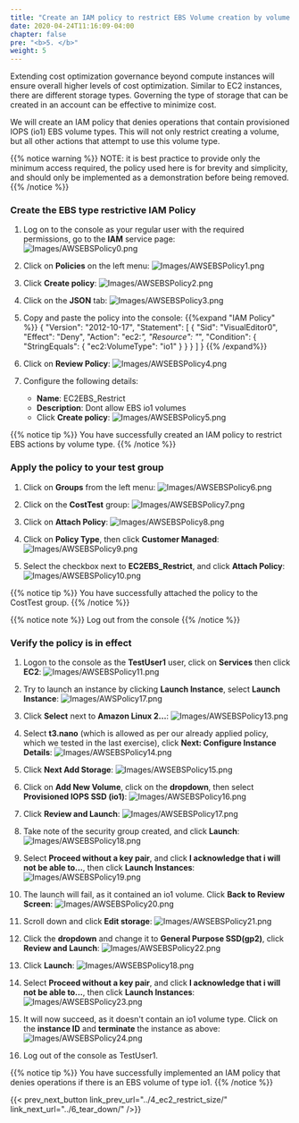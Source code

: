```yaml
---
title: "Create an IAM policy to restrict EBS Volume creation by volume type"
date: 2020-04-24T11:16:09-04:00
chapter: false
pre: "<b>5. </b>"
weight: 5
---
```


Extending cost optimization governance beyond compute instances will ensure overall higher levels of cost optimization. Similar to EC2 instances, there are different storage types. Governing the type of storage that can be created in an account can be effective to minimize cost.

We will create an IAM policy that denies operations that contain provisioned IOPS (io1) EBS volume types. This will not only restrict creating a volume, but all other actions that attempt to use this volume type. 

{{% notice warning %}}
NOTE: it is best practice to provide only the minimum access required, the policy used here is for brevity and simplicity, and should only be implemented as a demonstration before being removed.
{{% /notice %}}


### Create the EBS type restrictive IAM Policy

1. Log on to the console as your regular user with the required permissions, go to the **IAM** service page:
![Images/AWSEBSPolicy0.png](/Cost/200_2_Cost_and_Usage_Governance/Images/AWSEBSPolicy0.png)

2. Click on **Policies** on the left menu:
![Images/AWSEBSPolicy1.png](/Cost/200_2_Cost_and_Usage_Governance/Images/AWSEBSPolicy1.png)

3. Click **Create policy**:
![Images/AWSEBSPolicy2.png](/Cost/200_2_Cost_and_Usage_Governance/Images/AWSEBSPolicy2.png)

4. Click on the **JSON** tab:
![Images/AWSEBSPolicy3.png](/Cost/200_2_Cost_and_Usage_Governance/Images/AWSEBSPolicy3.png)

5. Copy and paste the policy into the console:
{{%expand "IAM Policy" %}}
    {
        "Version": "2012-10-17",
        "Statement": [
            {
                "Sid": "VisualEditor0",
                "Effect": "Deny",
                "Action": "ec2:*",
                "Resource": "*",
                "Condition": {
                    "StringEquals": {
                        "ec2:VolumeType": "io1"
                    }
                }
            }
        ]
    }
{{% /expand%}}

6. Click on **Review Policy**:
![Images/AWSEBSPolicy4.png](/Cost/200_2_Cost_and_Usage_Governance/Images/AWSEBSPolicy4.png)

7. Configure the following details:
    - **Name**: EC2EBS_Restrict
    - **Description**: Dont allow EBS io1 volumes
    - Click **Create policy**:
![Images/AWSEBSPolicy5.png](/Cost/200_2_Cost_and_Usage_Governance/Images/AWSEBSPolicy5.png)

{{% notice tip %}}
You have successfully created an IAM policy to restrict EBS actions by volume type.
{{% /notice %}}

### Apply the policy to your test group

1. Click on **Groups** from the left menu:
![Images/AWSEBSPolicy6.png](/Cost/200_2_Cost_and_Usage_Governance/Images/AWSEBSPolicy6.png)

2. Click on the **CostTest** group:
![Images/AWSEBSPolicy7.png](/Cost/200_2_Cost_and_Usage_Governance/Images/AWSEBSPolicy7.png)

3. Click on **Attach Policy**:
![Images/AWSEBSPolicy8.png](/Cost/200_2_Cost_and_Usage_Governance/Images/AWSEBSPolicy8.png)

4. Click on **Policy Type**, then click **Customer Managed**:
![Images/AWSEBSPolicy9.png](/Cost/200_2_Cost_and_Usage_Governance/Images/AWSEBSPolicy9.png)

5. Select the checkbox next to **EC2EBS_Restrict**, and click **Attach Policy**:
![Images/AWSEBSPolicy10.png](/Cost/200_2_Cost_and_Usage_Governance/Images/AWSEBSPolicy10.png)

{{% notice tip %}}
You have successfully attached the policy to the CostTest group.
{{% /notice %}}

{{% notice note %}}
Log out from the console
{{% /notice %}}

### Verify the policy is in effect

1. Logon to the console as the **TestUser1** user, click on **Services** then click **EC2**:
![Images/AWSEBSPolicy11.png](/Cost/200_2_Cost_and_Usage_Governance/Images/AWSEBSPolicy11.png)

2. Try to launch an instance by clicking **Launch Instance**, select **Launch Instance**:
![Images/AWSPolicy17.png](/Cost/200_2_Cost_and_Usage_Governance/Images/AWSPolicy17.png)

3. Click **Select** next to **Amazon Linux 2...**:
![Images/AWSEBSPolicy13.png](/Cost/200_2_Cost_and_Usage_Governance/Images/AWSEBSPolicy13.png)

4. Select **t3.nano** (which is allowed as per our already applied policy, which we tested in the last exercise), click **Next: Configure Instance Details**:
![Images/AWSEBSPolicy14.png](/Cost/200_2_Cost_and_Usage_Governance/Images/AWSEBSPolicy14.png)

5. Click **Next Add Storage**:
![Images/AWSEBSPolicy15.png](/Cost/200_2_Cost_and_Usage_Governance/Images/AWSEBSPolicy15.png)

6. Click on **Add New Volume**, click on the **dropdown**, then select **Provisioned IOPS SSD (io1)**:
![Images/AWSEBSPolicy16.png](/Cost/200_2_Cost_and_Usage_Governance/Images/AWSEBSPolicy16.png)

7. Click **Review and Launch**:
![Images/AWSEBSPolicy17.png](/Cost/200_2_Cost_and_Usage_Governance/Images/AWSEBSPolicy17.png)

8. Take note of the security group created, and click **Launch**:
![Images/AWSEBSPolicy18.png](/Cost/200_2_Cost_and_Usage_Governance/Images/AWSEBSPolicy18.png)

9. Select **Proceed without a key pair**, and click **I acknowledge that i will not be able to...**, then click **Launch Instances**:
![Images/AWSEBSPolicy19.png](/Cost/200_2_Cost_and_Usage_Governance/Images/AWSEBSPolicy19.png)

10. The launch will fail, as it contained an io1 volume.  Click **Back to Review Screen**:
![Images/AWSEBSPolicy20.png](/Cost/200_2_Cost_and_Usage_Governance/Images/AWSEBSPolicy20.png)

11. Scroll down and click **Edit storage**:
![Images/AWSEBSPolicy21.png](/Cost/200_2_Cost_and_Usage_Governance/Images/AWSEBSPolicy21.png)

12. Click the **dropdown** and change it to **General Purpose SSD(gp2)**, click **Review and Launch**:
![Images/AWSEBSPolicy22.png](/Cost/200_2_Cost_and_Usage_Governance/Images/AWSEBSPolicy22.png)

13. Click **Launch**:
![Images/AWSEBSPolicy18.png](/Cost/200_2_Cost_and_Usage_Governance/Images/AWSEBSPolicy18.png)

14. Select **Proceed without a key pair**, and click **I acknowledge that i will not be able to...**, then click **Launch Instances**:
![Images/AWSEBSPolicy23.png](/Cost/200_2_Cost_and_Usage_Governance/Images/AWSEBSPolicy23.png)

15. It will now succeed, as it doesn't contain an io1 volume type.  Click on the **instance ID** and **terminate** the instance as above:
![Images/AWSEBSPolicy24.png](/Cost/200_2_Cost_and_Usage_Governance/Images/AWSEBSPolicy24.png)

16. Log out of the console as TestUser1.

{{% notice tip %}}
You have successfully implemented an IAM policy that denies operations if there is an EBS volume of type io1.
{{% /notice %}}

{{< prev_next_button link_prev_url="../4_ec2_restrict_size/" link_next_url="../6_tear_down/" />}}